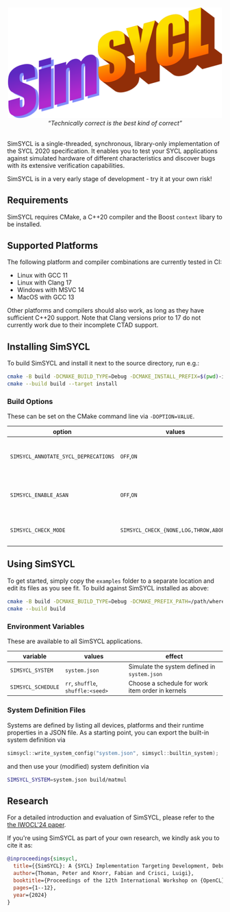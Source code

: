 <p align="center">
<img src="resources/logo.svg" width="500px" alt="SimSYCL">
<br/>
<i>“Technically correct is the best kind of correct”</i><br/>&nbsp;
</p>

SimSYCL is a single-threaded, synchronous, library-only implementation of the SYCL 2020 specification. It enables you to test your SYCL applications against simulated hardware of different characteristics and discover bugs with its extensive verification capabilities.

SimSYCL is in a very early stage of development - try it at your own risk!

## Requirements

SimSYCL requires CMake, a C++20 compiler and the Boost `context` libary to be installed.

## Supported Platforms

The following platform and compiler combinations are currently tested in CI:

 * Linux with GCC 11
 * Linux with Clang 17
 * Windows with MSVC 14
 * MacOS with GCC 13

Other platforms and compilers should also work, as long as they have sufficient C++20 support.
Note that Clang versions prior to 17 do not currently work due to their incomplete CTAD support.

## Installing SimSYCL

To build SimSYCL and install it next to the source directory, run e.g.:

```sh
cmake -B build -DCMAKE_BUILD_TYPE=Debug -DCMAKE_INSTALL_PREFIX=$(pwd)-install
cmake --build build --target install
```

### Build Options

These can be set on the CMake command line via `-DOPTION=VALUE`.

| option | values | effect |
|---|---|---|
| `SIMSYCL_ANNOTATE_SYCL_DEPRECATIONS` | `OFF`,`ON` | Mark deprecated SYCL APIs with `[[deprecated]]` (default `ON`) |
| `SIMSYCL_ENABLE_ASAN`| `OFF`,`ON` | Build SimSYCL and the user code with AddressSanitizer (default `OFF`) |
| `SIMSYCL_CHECK_MODE` | `SIMSYCL_CHECK_{NONE,LOG,THROW,ABORT}` | How to report verification errors (default `ABORT`) |

## Using SimSYCL

To get started, simply copy the `examples` folder to a separate location and edit its files as you see fit. To build against SimSYCL installed as above:

```sh
cmake -B build -DCMAKE_BUILD_TYPE=Debug -DCMAKE_PREFIX_PATH=/path/where/you/installed/SimSYCL
cmake --build build
```

### Environment Variables

These are available to all SimSYCL applications.

| variable | values | effect |
|---|---|---|
| `SIMSYCL_SYSTEM` | `system.json` | Simulate the system defined in `system.json` |
| `SIMSYCL_SCHEDULE` | `rr`, `shuffle`, `shuffle:<seed>` | Choose a schedule for work item order in kernels |

### System Definition Files

Systems are defined by listing all devices, platforms and their runtime properties in a JSON file.
As a starting point, you can export the built-in system definition via
```c++
simsycl::write_system_config("system.json", simsycl::builtin_system);
```
and then use your (modified) system definition via
```sh
SIMSYCL_SYSTEM=system.json build/matmul
```

## Research

For a detailed introduction and evaluation of SimSYCL, please refer to the [the IWOCL'24 paper](https://dl.acm.org/doi/pdf/10.1145/3648115.3648136).

If you're using SimSYCL as part of your own research, we kindly ask you to cite it as:
```bibtex
@inproceedings{simsycl,
  title={{SimSYCL}: A {SYCL} Implementation Targeting Development, Debugging, Simulation and Conformance},
  author={Thoman, Peter and Knorr, Fabian and Crisci, Luigi},
  booktitle={Proceedings of the 12th International Workshop on {OpenCL} and {SYCL}},
  pages={1--12},
  year={2024}
}
```
